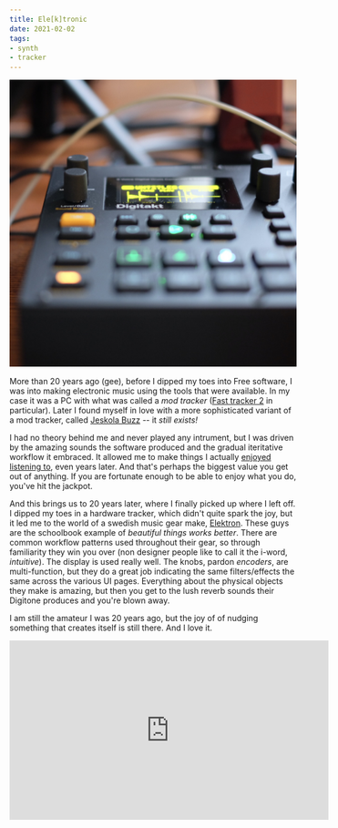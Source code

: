 ```yaml
---
title: Ele[k]tronic
date: 2021-02-02
tags:
- synth
- tracker
---
```

![Elektron Digitakt](digitakt.jpg)

More than 20 years ago (gee), before I dipped my toes into Free software, I was into making electronic music using the tools that were available. In my case it was a PC with what was called a *mod tracker* ([Fast tracker 2](https://en.wikipedia.org/wiki/FastTracker_2) in particular). Later I found myself in love with a more sophisticated variant of a mod tracker, called [Jeskola Buzz](https://jeskola.net/buzz/) -- it *still exists!*

I had no theory behind me and never played any intrument, but I was driven by the amazing sounds the software produced and the gradual iteritative workflow it embraced. It allowed me to make things I actually [enjoyed listening to](https://jimmac.bandcamp.com/track/the-sphere), even years later. And that's perhaps the biggest value you get out of anything. If you are fortunate enough to be able to enjoy what you do, you've hit the jackpot. 

And this brings us to 20 years later, where I finally picked up where I left off. I dipped my toes in a hardware tracker, which didn't quite spark the joy, but it led me to the world of a swedish music gear make, [Elektron](https://elektron.se). These guys are the schoolbook example of *beautiful things works better*. There are common workflow patterns used throughout their gear, so through familiarity they win you over (non designer people like to call it the i-word, *intuitive*). The display is used really well. The knobs, pardon *encoders*, are multi-function, but they do a great job indicating the same filters/effects the same across the various UI pages. Everything about the physical objects they make is amazing, but then you get to the lush reverb sounds their Digitone produces and you're blown away.

I am still the amateur I was 20 years ago, but the joy of of nudging something that creates itself is still there. And I love it.

<!-- vimeo is a racket
<iframe src="https://player.vimeo.com/video/506578461" frameborder="0" allow="autoplay; fullscreen; picture-in-picture" allowfullscreen></iframe>
<p><a href="https://vimeo.com/506578461">Digitakt + Digitone: Boards of Landfill</a> from <a href="https://vimeo.com/jimmacfx">jimmac</a> on <a href="https://vimeo.com">Vimeo</a>.</p>
-->

<iframe width="560" height="315" src="https://www.youtube.com/embed/sR_DaUlrM0o?si=n4dYHSjW7JgnmmMN" title="YouTube video player" frameborder="0" allow="accelerometer; autoplay; clipboard-write; encrypted-media; gyroscope; picture-in-picture; web-share" referrerpolicy="strict-origin-when-cross-origin" allowfullscreen></iframe>